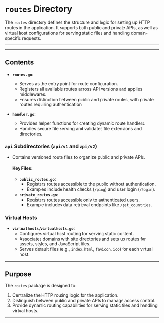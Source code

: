 # `routes` Directory

The `routes` directory defines the structure and logic for setting up HTTP routes in the application. It supports both public and private APIs, as well as virtual host configurations for serving static files and handling domain-specific requests.

---


---

## Contents

- **`routes.go`**:
    - Serves as the entry point for route configuration.
    - Registers all available routes across API versions and applies middlewares.
    - Ensures distinction between public and private routes, with private routes requiring authentication.

- **`handler.go`**:
    - Provides helper functions for creating dynamic route handlers.
    - Handles secure file serving and validates file extensions and directories.

### **`api` Subdirectories (`api/v1` and `api/v2`)**
- Contains versioned route files to organize public and private APIs.

  #### Key Files:
    - **`public_routes.go`**:
        - Registers routes accessible to the public without authentication.
        - Examples include health checks (`/ping`) and user login (`/login`).
    - **`private_routes.go`**:
        - Registers routes accessible only to authenticated users.
        - Example includes data retrieval endpoints like `/get_countries`.

### **Virtual Hosts**
- **`virtualhosts/virtualhosts.go`**:
    - Configures virtual host routing for serving static content.
    - Associates domains with site directories and sets up routes for assets, styles, and JavaScript files.
    - Serves default files (e.g., `index.html`, `favicon.ico`) for each virtual host.

---

## Purpose

The `routes` package is designed to:
1. Centralize the HTTP routing logic for the application.
2. Distinguish between public and private APIs to manage access control.
3. Provide dynamic routing capabilities for serving static files and handling virtual hosts.

---